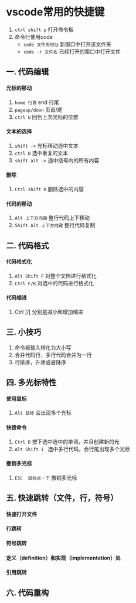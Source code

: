 # vscode常用的快捷键
1. ` ctrl shift p ` 打开命令板
2. 命令行使用code
    - ` code 文件夹地址 `  新窗口中打开该文件夹
    - ` code -r 文件名 `  已经打开的窗口中打开文件

## 一. 代码编辑
#### 光标的移动
1. ` home 行首 `  end 行尾
2. ` pageup/down ` 页首/尾
3. ` ctrl U ` 回到上次光标的位置 
#### 文本的选择
1. ` shift -> ` 光标移动选中文本
2. ` ctrl D ` 选中重复的文本
3. ` shift alt -> ` 选中括号内的所有内容
#### 删除
1. ` Ctrl shift K ` 删除选中的内容
#### 代码的移动
1. ` Alt 上下方向键 `  整行代码上下移动
2. ` Shift Alt 上下方向键 `  整行代码复制

## 二. 代码格式
#### 代码格式化
1. ` Alt Shift F ` 对整个文档进行格式化
2. ` Ctrl F/K ` 对选中的代码进行格式化
#### 代码缩进
1. Ctrl ]/[ 分别是减小和增加缩进

## 三. 小技巧
1. 命令板输入转化为大小写
2. 合并代码行，多行代码合并为一行
3. 行排序，升序或者降序


## 四. 多光标特性
#### 使用鼠标
1. ` Alt 鼠标 ` 会出现多个光标
#### 快捷命令
1. ` Ctrl D ` 按下选中选中的单词，并且创建新的光
2. `Alt Shift i ` 选中多行代码，会行尾出现多个光标
#### 撤销多光标
1. ` ESC  鼠标点一下 ` 撤销多光标 

## 五. 快速跳转（文件，行，符号）
#### 快速打开文件
#### 行跳转
#### 符号跳转
#### 定义（definition）和实现（implementation）处
#### 引用跳转

## 六. 代码重构


